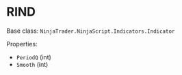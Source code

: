 # RIND

Base class: `NinjaTrader.NinjaScript.Indicators.Indicator`

Properties:
- `PeriodQ` (int)
- `Smooth` (int)
